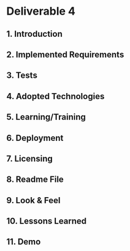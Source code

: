 # Deliverable 4

## 1. Introduction

## 2. Implemented Requirements

## 3. Tests

## 4. Adopted Technologies

## 5. Learning/Training

## 6. Deployment

## 7. Licensing

## 8. Readme File

## 9. Look & Feel

## 10. Lessons Learned

## 11. Demo
